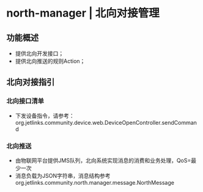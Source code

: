 # north-manager | 北向对接管理

## 功能概述
* 提供北向开发接口；
* 提供北向推送的规则Action；


## 北向对接指引

### 北向接口清单
* 下发设备指令，请参考：org.jetlinks.community.device.web.DeviceOpenController.sendCommand

### 北向推送
* 由物联网平台提供JMS队列，北向系统实现消息的消费和业务处理，QoS=最少一次
* 消息负载为JSON字符串，消息结构参考org.jetlinks.community.north.manager.message.NorthMessage


